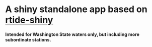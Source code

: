 
A shiny standalone app based on [rtide-shiny](https://github.com/poissonconsulting/rtide-shiny)
===============================================================================================

#### Intended for Washington State waters only, but including more subordinate stations.

